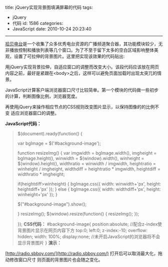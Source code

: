 title: jQuery实现背景图填满屏幕的代码
tags:
  - jQuery
  - 代码
id: 1586
categories:
  - JavaScript
date: 2010-10-24 20:23:40
---

[拾贝电台](http://radio.sbboy.com/)是一个收集了众多优秀电台资源的广播频道聚合器，其功能模块较少，无非播放控制和播放列表等几个窗口。为了不至于留下太多的空白区域影响整体美观，设置了可拉伸的背景图片。这里把实现该效果的代码贴出:

用jQuery实现背景拉伸，自适应窗口的调整而改变大小。该段代码应该放在网页内容之前，最好是紧跟在&lt;body&gt;之后，这样可以避免页面加载时出现太突兀的情景。

JavaScript计算客户端浏览器窗口尺寸比较简单。第一个模块的代码做一些初步的计算，判断图像比例，浏览器宽度。

再使用jQuery来操作相应节点的CSS规则改变图片显示，以保持图像的的比例不变 适应浏览器窗口的调整。<!--more-->

**JavaScript代码：**
> $(document).ready(function() {
> 
> var bgImage = $('#background-image');
> 
> function resizeImg() {
> var imgwidth = bgImage.width(),
> imgheight = bgImage.height(),
> winwidth = $(window).width(),
> winheight = $(window).height(),
> widthratio = winwidth / imgwidth,
> heightratio = winheight / imgheight,
> widthdiff = heightratio * imgwidth,
> heightdiff = widthratio * imgheight;
> 
> if(heightdiff&gt;winheight) {
> bgImage.css({
> width: winwidth+'px',
> height: heightdiff+'px'
> });
> } else {
> bgImage.css({
> width: widthdiff+'px',
> height: winheight+'px'
> });
> }
> 
> $("#background-image").show();
> 
> }
> resizeImg();
> $(window).resize(function() {
> resizeImg();
> });
> 
> });
**CSS代码：**
> #background-image{
> position:absolute;   //配合z-index使背景图片显示在网页内容下方
> top:0;
> left:0;
> z-index:-10;
> overflow: hidden;
> width: 100%;
> display:none;    //未开启JavaScript的浏览器将不会显示背景图片
> }
**演示：**

[http://radio.sbboy.com/](http://radio.sbboy.com/) 打开后可以取消最大化，拖动修改窗口尺寸 则页面的背景图片也会随之变化。